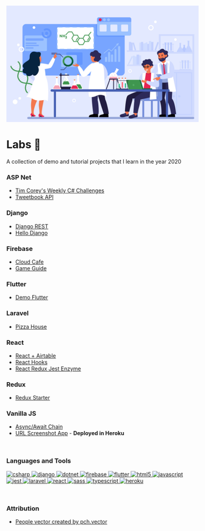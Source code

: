 <img src="./labs/people.jpg" />

# Labs 🚀

A collection of demo and tutorial projects that I learn in the year 2020

### ASP Net

- [Tim Corey's Weekly C# Challenges](./tc_weekly_challenges)
- [Tweetbook API](./tweetbook_api)

### Django

- [Django REST](./django_rest)
- [Hello Django](./hello_django)

### Firebase

- [Cloud Cafe](./cloud_cafe)
- [Game Guide](./game_guide)

### Flutter

- [Demo Flutter](./demo_flutter)

### Laravel

- [Pizza House](./pizza_house)

### React

- [React + Airtable](./react_airtable)
- [React Hooks](./react_hooks)
- [React Redux Jest Enzyme](./react_redux_jest_enzyme)

### Redux

- [Redux Starter](./redux_starter)

### Vanilla JS

- [Async/Await Chain](./async_await_chain)
- [URL Screenshot App](./url_screenshot_app) - **Deployed in Heroku**

<br/>

### Languages and Tools

<p align="left">
   <a href="https://www.w3schools.com/cs/" target="_blank"> 
    <img src="https://github.com/jscastanos/devicon/blob/master/icons/csharp/csharp-original.svg" alt="csharp" width="40" height="40"/>
   </a>
   <a href="https://www.djangoproject.com/" target="_blank"> 
    <img src="https://github.com/jscastanos/devicon/blob/master/icons/django/django-original.svg" alt="django" width="40" height="40"/>
  </a>
  <a href="https://dotnet.microsoft.com/" target="_blank">
    <img src="https://github.com/jscastanos/devicon/blob/master/icons/dot-net/dot-net-original-wordmark.svg" alt="dotnet" width="40" height="40"/>
  </a>
  <a href="https://firebase.google.com/" target="_blank">
    <img src="https://www.vectorlogo.zone/logos/firebase/firebase-icon.svg" alt="firebase" width="40" height="40"/>
  </a>
  <a href="https://flutter.dev" target="_blank">
    <img src="https://www.vectorlogo.zone/logos/flutterio/flutterio-icon.svg" alt="flutter" width="40" height="40"/>
  </a>
  <a href="https://www.w3.org/html/" target="_blank">
    <img src="https://github.com/jscastanos/devicon/blob/master/icons/html5/html5-original.svg" alt="html5" width="40" height="40"/>
  </a>
  <a href="https://developer.mozilla.org/en-US/docs/Web/JavaScript" target="_blank">
    <img src="https://github.com/jscastanos/devicon/blob/master/icons/javascript/javascript-original.svg" alt="javascript" width="40" height="40"/>
  </a>
  <a href="https://jestjs.io" target="_blank">
    <img src="https://www.vectorlogo.zone/logos/jestjsio/jestjsio-icon.svg" alt="jest" width="40" height="40"/>
  </a>
  <a href="https://laravel.com/" target="_blank">
    <img src="https://github.com/jscastanos/devicon/blob/master/icons/laravel/laravel-plain.svg" alt="laravel" width="40" height="40"/>
  </a>
  <a href="https://reactjs.org/" target="_blank">
    <img src="https://github.com/jscastanos/devicon/blob/master/icons/react/react-original-wordmark.svg" alt="react" width="40" height="40"/>
  </a>
  <a href="https://sass-lang.com" target="_blank">
    <img src="https://github.com/jscastanos/devicon/blob/master/icons/sass/sass-original.svg" alt="sass" width="40" height="40"/>
  </a>
  <a href="https://www.typescriptlang.org/" target="_blank">
    <img src="https://github.com/jscastanos/devicon/blob/master/icons/typescript/typescript-original.svg" alt="typescript" width="40" height="40"/>
  </a> 
   <a href="https://www.heroku.com/" target="_blank">
      <img src="https://github.com/jscastanos/devicon/blob/master/icons/heroku/heroku-original.svg" alt="heroku" width="40" height="40"/>
   </a>
</p>

<br/>
 
### Attribution

- [People vector created by pch.vector](https://www.freepik.com/vectors/people)
